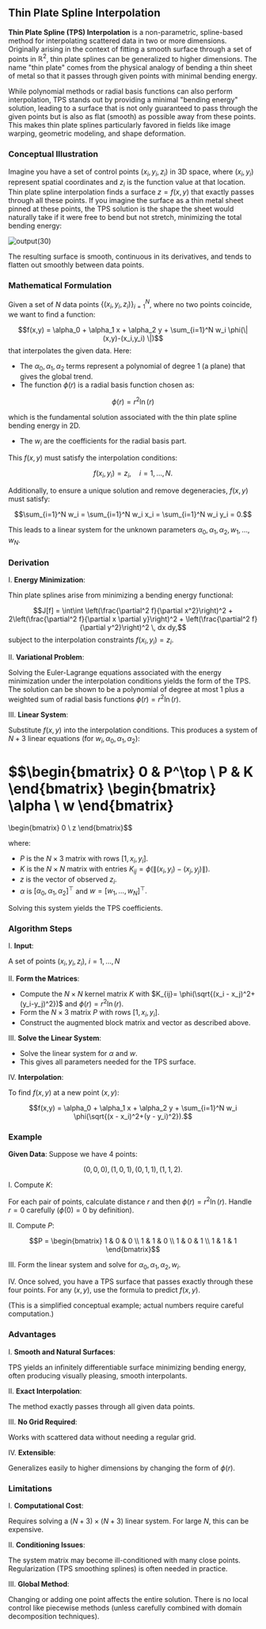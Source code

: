 ## Thin Plate Spline Interpolation

**Thin Plate Spline (TPS) Interpolation** is a non-parametric, spline-based method for interpolating scattered data in two or more dimensions. Originally arising in the context of fitting a smooth surface through a set of points in $\mathbb{R}^2$, thin plate splines can be generalized to higher dimensions. The name "thin plate" comes from the physical analogy of bending a thin sheet of metal so that it passes through given points with minimal bending energy.

While polynomial methods or radial basis functions can also perform interpolation, TPS stands out by providing a minimal "bending energy" solution, leading to a surface that is not only guaranteed to pass through the given points but is also as flat (smooth) as possible away from these points. This makes thin plate splines particularly favored in fields like image warping, geometric modeling, and shape deformation.

### Conceptual Illustration

Imagine you have a set of control points $(x_i,y_i,z_i)$ in 3D space, where $(x_i,y_i)$ represent spatial coordinates and $z_i$ is the function value at that location. Thin plate spline interpolation finds a surface $z=f(x,y)$ that exactly passes through all these points. If you imagine the surface as a thin metal sheet pinned at these points, the TPS solution is the shape the sheet would naturally take if it were free to bend but not stretch, minimizing the total bending energy:

![output(30)](https://github.com/user-attachments/assets/7eac6046-7538-45a2-8ac2-f9893ae7ffb4)

The resulting surface is smooth, continuous in its derivatives, and tends to flatten out smoothly between data points.

### Mathematical Formulation

Given a set of $N$ data points $\{(x_i,y_i,z_i)\}_{i=1}^N$, where no two points coincide, we want to find a function:

$$f(x,y) = \alpha_0 + \alpha_1 x + \alpha_2 y + \sum_{i=1}^N w_i \phi(\| (x,y)-(x_i,y_i) \|)$$
that interpolates the given data. Here:

- The $\alpha_0, \alpha_1, \alpha_2$ terms represent a polynomial of degree 1 (a plane) that gives the global trend.
- The function $\phi(r)$ is a radial basis function chosen as:

$$\phi(r) = r^2 \ln(r)$$

which is the fundamental solution associated with the thin plate spline bending energy in 2D.

- The $w_i$ are the coefficients for the radial basis part.

This $f(x,y)$ must satisfy the interpolation conditions:

$$f(x_i,y_i) = z_i, \quad i=1,\ldots,N.$$

Additionally, to ensure a unique solution and remove degeneracies, $f(x,y)$ must satisfy:

$$\sum_{i=1}^N w_i = \sum_{i=1}^N w_i x_i = \sum_{i=1}^N w_i y_i = 0.$$

This leads to a linear system for the unknown parameters $\alpha_0,\alpha_1,\alpha_2,w_1,\ldots,w_N.$

### Derivation

I. **Energy Minimization**:  

Thin plate splines arise from minimizing a bending energy functional:

$$J[f] = \int\int \left(\frac{\partial^2 f}{\partial x^2}\right)^2 + 2\left(\frac{\partial^2 f}{\partial x \partial y}\right)^2 + \left(\frac{\partial^2 f}{\partial y^2}\right)^2 \, dx dy,$$
subject to the interpolation constraints $f(x_i,y_i)=z_i$.

II. **Variational Problem**:  

Solving the Euler-Lagrange equations associated with the energy minimization under the interpolation conditions yields the form of the TPS. The solution can be shown to be a polynomial of degree at most 1 plus a weighted sum of radial basis functions $\phi(r)=r^2\ln(r)$.

III. **Linear System**:

Substitute $f(x,y)$ into the interpolation conditions. This produces a system of $N+3$ linear equations (for $w_i, \alpha_0,\alpha_1,\alpha_2$):

$$\begin{bmatrix}
0 & P^\top \\ P & K
\end{bmatrix}
\begin{bmatrix} \alpha \\ w \end{bmatrix} 
=
\begin{bmatrix} 0 \\ z \end{bmatrix}$$

where:

- $P$ is the $N \times 3$ matrix with rows $[1, x_i, y_i]$.
- $K$ is the $N \times N$ matrix with entries $K_{ij}=\phi(\|(x_i,y_i)-(x_j,y_j)\|)$.
- $z$ is the vector of observed $z_i$.
- $\alpha$ is $[ \alpha_0,\alpha_1,\alpha_2]^\top$ and $w=[w_1,\ldots,w_N]^\top.$

Solving this system yields the TPS coefficients.

### Algorithm Steps

I. **Input**:

A set of points $(x_i,y_i,z_i)$, $i=1,\ldots,N$

II. **Form the Matrices**:

- Compute the $N \times N$ kernel matrix $K$ with $K_{ij}= \phi(\sqrt{(x_i - x_j)^2+(y_i-y_j)^2})$ and $\phi(r)=r^2 \ln(r)$.
- Form the $N \times 3$ matrix $P$ with rows $[1, x_i, y_i]$.
- Construct the augmented block matrix and vector as described above.

III. **Solve the Linear System**:

- Solve the linear system for $\alpha$ and $w$.
- This gives all parameters needed for the TPS surface.

IV. **Interpolation**:

To find $f(x,y)$ at a new point $(x,y)$:

$$f(x,y) = \alpha_0 + \alpha_1 x + \alpha_2 y + \sum_{i=1}^N w_i \phi(\sqrt{(x - x_i)^2+(y - y_i)^2}).$$

### Example

**Given Data**: Suppose we have 4 points:

$$(0,0,0), (1,0,1), (0,1,1), (1,1,2).$$

I. Compute $K$:

For each pair of points, calculate distance $r$ and then $\phi(r)=r^2\ln(r)$. Handle $r=0$ carefully ($\phi(0)=0$ by definition).

II. Compute $P$:

$$P = \begin{bmatrix}
1 & 0 & 0 \\
1 & 1 & 0 \\
1 & 0 & 1 \\
1 & 1 & 1
\end{bmatrix}$$

III. Form the linear system and solve for $\alpha_0,\alpha_1,\alpha_2,w_i$.

IV. Once solved, you have a TPS surface that passes exactly through these four points. For any $(x,y)$, use the formula to predict $f(x,y)$.

(This is a simplified conceptual example; actual numbers require careful computation.)

### Advantages

I. **Smooth and Natural Surfaces**:

TPS yields an infinitely differentiable surface minimizing bending energy, often producing visually pleasing, smooth interpolants.

II. **Exact Interpolation**:

The method exactly passes through all given data points.

III. **No Grid Required**:

Works with scattered data without needing a regular grid.

IV. **Extensible**:

Generalizes easily to higher dimensions by changing the form of $\phi(r)$.

### Limitations

I. **Computational Cost**:

Requires solving a $(N+3) \times (N+3)$ linear system. For large $N$, this can be expensive.

II. **Conditioning Issues**:

The system matrix may become ill-conditioned with many close points. Regularization (TPS smoothing splines) is often needed in practice.

III. **Global Method**:

Changing or adding one point affects the entire solution. There is no local control like piecewise methods (unless carefully combined with domain decomposition techniques).
